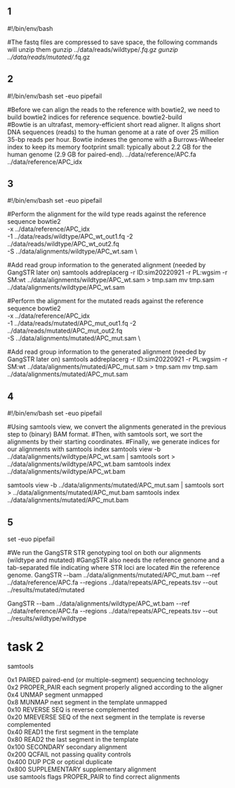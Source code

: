 ## 1
#!/bin/env/bash
 
#The fastq files are compressed to save space, the following commands will unzip them
gunzip ../data/reads/wildtype/*.fq.gz
gunzip ../data/reads/mutated/*.fq.gz

## 2
#!/bin/env/bash
set -euo pipefail

#Before we can align the reads to the reference with bowtie2, we need to build bowtie2 indices for reference sequence.
bowtie2-build \
#Bowtie is an ultrafast, memory-efficient short read aligner. It aligns short DNA sequences (reads) to the human genome at a rate of over 25 million 35-bp reads per hour. Bowtie indexes the genome with a Burrows-Wheeler index to keep its memory footprint small: typically about 2.2 GB for the human genome (2.9 GB for paired-end).
../data/reference/APC.fa \
../data/reference/APC_idx


## 3
#!/bin/env/bash
set -euo pipefail

#Perform the alignment for the wild type reads against the reference sequence
bowtie2 \
-x ../data/reference/APC_idx \
-1 ../data/reads/wildtype/APC_wt_out1.fq -2 ../data/reads/wildtype/APC_wt_out2.fq \
-S ../data/alignments/wildtype/APC_wt.sam \

#Add read group information to the generated alignment (needed by GangSTR later on)
samtools addreplacerg -r ID:sim20220921 -r PL:wgsim -r SM:wt ../data/alignments/wildtype/APC_wt.sam > tmp.sam
mv tmp.sam ../data/alignments/wildtype/APC_wt.sam

#Perform the alignment for the mutated reads against the reference sequence
bowtie2 \
-x ../data/reference/APC_idx \
-1 ../data/reads/mutated/APC_mut_out1.fq -2 ../data/reads/mutated/APC_mut_out2.fq \
-S ../data/alignments/mutated/APC_mut.sam \

#Add read group information to the generated alignment (needed by GangSTR later on)
samtools addreplacerg -r ID:sim20220921 -r PL:wgsim -r SM:wt ../data/alignments/mutated/APC_mut.sam > tmp.sam
mv tmp.sam ../data/alignments/mutated/APC_mut.sam

## 4
#!/bin/env/bash
set -euo pipefail

#Using samtools view, we convert the alignments generated in the previous step to (binary) BAM format. 
#Then, with samtools sort, we sort the alignments by their starting coordinates.
#Finally, we generate indices for our alignments with samtools index
samtools view -b ../data/alignments/wildtype/APC_wt.sam | samtools sort > ../data/alignments/wildtype/APC_wt.bam
samtools index ../data/alignments/wildtype/APC_wt.bam

samtools view -b ../data/alignments/mutated/APC_mut.sam | samtools sort > ../data/alignments/mutated/APC_mut.bam
samtools index ../data/alignments/mutated/APC_mut.bam


## 5
set -euo pipefail

#We run the GangSTR STR genotyping tool on both our alignments (wildtype and  mutated)
#GangSTR also needs the reference genome and a tab-separated file indicating where STR loci are located
#in the reference genome.
GangSTR --bam ../data/alignments/mutated/APC_mut.bam 
--ref ../data/reference/APC.fa 
--regions ../data/repeats/APC_repeats.tsv 
--out ../results/mutated/mutated

GangSTR --bam ../data/alignments/wildtype/APC_wt.bam 
--ref ../data/reference/APC.fa 
--regions ../data/repeats/APC_repeats.tsv 
--out ../results/wildtype/wildtype

# task 2
samtools

0x1	PAIRED	paired-end (or multiple-segment) sequencing technology    
0x2	PROPER_PAIR	each segment properly aligned according to the aligner     
0x4	UNMAP	segment unmapped     
0x8	MUNMAP	next segment in the template unmapped     
0x10	REVERSE	SEQ is reverse complemented      
0x20	MREVERSE	SEQ of the next segment in the template is reverse complemented     
0x40	READ1	the first segment in the template    
0x80	READ2	the last segment in the template    
0x100	SECONDARY	secondary alignment     
0x200	QCFAIL	not passing quality controls    
0x400	DUP	PCR or optical duplicate    
0x800	SUPPLEMENTARY	supplementary alignment    
use samtools flags  PROPER_PAIR to find correct alignments
